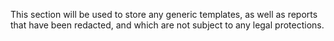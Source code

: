 This section will be used to store any generic templates, as well as reports that have been redacted, and which are not subject to any legal protections.

